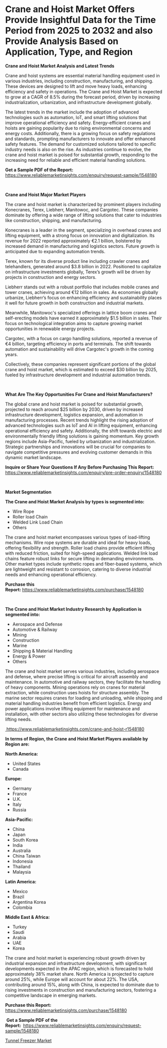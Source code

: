 <p><h1>Crane and Hoist Market Offers Provide Insightful Data for the Time Period from 2025 to 2032 and also Provide Analysis Based on Application, Type, and Region</h1></p><p><strong>Crane and Hoist Market Analysis and Latest Trends</strong></p>
<p><p>Crane and hoist systems are essential material handling equipment used in various industries, including construction, manufacturing, and shipping. These devices are designed to lift and move heavy loads, enhancing efficiency and safety in operations. The Crane and Hoist Market is expected to grow at a CAGR of 8.5% during the forecast period, driven by increasing industrialization, urbanization, and infrastructure development globally. </p><p>The latest trends in the market include the adoption of advanced technologies such as automation, IoT, and smart lifting solutions that improve operational efficiency and safety. Energy-efficient cranes and hoists are gaining popularity due to rising environmental concerns and energy costs. Additionally, there is a growing focus on safety regulations and standards, prompting manufacturers to innovate and offer enhanced safety features. The demand for customized solutions tailored to specific industry needs is also on the rise. As industries continue to evolve, the crane and hoist market is poised for substantial growth, responding to the increasing need for reliable and efficient material handling solutions.</p></p>
<p><strong>Get a Sample PDF of the Report:&nbsp;</strong> <a href="https://www.reliablemarketinsights.com/enquiry/request-sample/1548180?utm_campaign=2607&utm_medium=2&utm_source=Github&utm_content=ia&utm_term=20022025&utm_id=crane-and-hoist">https://www.reliablemarketinsights.com/enquiry/request-sample/1548180</a></p>
<p>&nbsp;</p>
<p><strong>Crane and Hoist Major Market Players</strong></p>
<p><p>The crane and hoist market is characterized by prominent players including Konecranes, Terex, Liebherr, Manitowoc, and Cargotec. These companies dominate by offering a wide range of lifting solutions that cater to industries like construction, shipping, and manufacturing.</p><p>Konecranes is a leader in the segment, specializing in overhead cranes and lifting equipment, with a strong focus on innovation and digitalization. Its revenue for 2022 reported approximately €2.1 billion, bolstered by increased demand in manufacturing and logistics sectors. Future growth is anticipated due to expanding automation trends.</p><p>Terex, known for its diverse product line including crawler cranes and telehandlers, generated around $3.8 billion in 2022. Positioned to capitalize on infrastructure investments globally, Terex’s growth will be driven by projects in construction and energy sectors.</p><p>Liebherr stands out with a robust portfolio that includes mobile cranes and tower cranes, achieving around €12 billion in sales. As economies globally urbanize, Liebherr’s focus on enhancing efficiency and sustainability places it well for future growth in both construction and industrial markets.</p><p>Meanwhile, Manitowoc's specialized offerings in lattice boom cranes and self-erecting models have earned it approximately $1.5 billion in sales. Their focus on technological integration aims to capture growing market opportunities in renewable energy projects.</p><p>Cargotec, with a focus on cargo handling solutions, reported a revenue of €4 billion, targeting efficiency in ports and terminals. The shift towards automation and sustainability will drive Cargotec's growth in the coming years.</p><p>Collectively, these companies represent significant portions of the global crane and hoist market, which is estimated to exceed $30 billion by 2025, fueled by infrastructure development and industrial automation trends.</p></p>
<p>&nbsp;</p>
<p><strong>What Are The Key Opportunities For Crane and Hoist Manufacturers?</strong></p>
<p><p>The global crane and hoist market is poised for substantial growth, projected to reach around $25 billion by 2030, driven by increased infrastructure development, logistics expansion, and automation in manufacturing processes. Recent trends highlight the rising adoption of advanced technologies such as IoT and AI in lifting equipment, enhancing operational efficiency and safety. Additionally, the shift towards electric and environmentally friendly lifting solutions is gaining momentum. Key growth regions include Asia-Pacific, fueled by urbanization and industrialization. Strategic partnerships and innovations will be crucial for companies to navigate competitive pressures and evolving customer demands in this dynamic market landscape.</p></p>
<p><strong>Inquire or Share Your Questions If Any Before Purchasing This Report:</strong> <a href="https://www.reliablemarketinsights.com/enquiry/pre-order-enquiry/1548180?utm_campaign=2607&utm_medium=2&utm_source=Github&utm_content=ia&utm_term=20022025&utm_id=crane-and-hoist">https://www.reliablemarketinsights.com/enquiry/pre-order-enquiry/1548180</a></p>
<p>&nbsp;</p>
<p><strong>Market Segmentation</strong></p>
<p><strong>The Crane and Hoist Market Analysis by types is segmented into:</strong></p>
<p><ul><li>Wire Rope</li><li>Roller load Chain</li><li>Welded Link Load Chain</li><li>Others</li></ul></p>
<p><p>The crane and hoist market encompasses various types of load-lifting mechanisms. Wire rope systems are durable and ideal for heavy loads, offering flexibility and strength. Roller load chains provide efficient lifting with reduced friction, suited for high-speed applications. Welded link load chains feature robust links for secure lifting in demanding environments. Other market types include synthetic ropes and fiber-based systems, which are lightweight and resistant to corrosion, catering to diverse industrial needs and enhancing operational efficiency.</p></p>
<p><strong>Purchase this Report:&nbsp;</strong><a href="https://www.reliablemarketinsights.com/purchase/1548180?utm_campaign=2607&utm_medium=2&utm_source=Github&utm_content=ia&utm_term=20022025&utm_id=crane-and-hoist">https://www.reliablemarketinsights.com/purchase/1548180</a></p>
<p>&nbsp;</p>
<p><strong>The Crane and Hoist Market Industry Research by Application is segmented into:</strong></p>
<p><ul><li>Aerospace and Defense</li><li>Automotive & Railway</li><li>Mining</li><li>Construction</li><li>Marine</li><li>Shipping & Material Handling</li><li>Energy & Power</li><li>Others</li></ul></p>
<p><p>The crane and hoist market serves various industries, including aerospace and defense, where precise lifting is critical for aircraft assembly and maintenance. In automotive and railway sectors, they facilitate the handling of heavy components. Mining operations rely on cranes for material extraction, while construction uses hoists for structure assembly. The marine sector requires cranes for loading and unloading, while shipping and material handling industries benefit from efficient logistics. Energy and power applications involve lifting equipment for maintenance and installation, with other sectors also utilizing these technologies for diverse lifting needs.</p></p>
<p><a href="https://www.reliablemarketinsights.com/crane-and-hoist-r1548180?utm_campaign=2607&utm_medium=2&utm_source=Github&utm_content=ia&utm_term=20022025&utm_id=crane-and-hoist">&nbsp;https://www.reliablemarketinsights.com/crane-and-hoist-r1548180</a></p>
<p><strong>In terms of Region, the Crane and Hoist Market Players available by Region are:</strong></p>
<p>
    <p> <strong> North America: </strong>
        <ul>
            <li>United States</li>
            <li>Canada</li>
        </ul>
        </p> 
    <p> <strong> Europe: </strong>
        <ul>
            <li>Germany</li>
            <li>France</li>
            <li>U.K.</li>
            <li>Italy</li>
            <li>Russia</li>
        </ul>
        </p> 
    <p> <strong> Asia-Pacific: </strong>
        <ul>
            <li>China</li>
            <li>Japan</li>
            <li>South Korea</li>
            <li>India</li>
            <li>Australia</li>
            <li>China Taiwan</li>
            <li>Indonesia</li>
            <li>Thailand</li>
            <li>Malaysia</li>
        </ul>
        </p> 
    <p> <strong> Latin America: </strong>
        <ul>
            <li>Mexico</li>
            <li>Brazil</li>
            <li>Argentina Korea</li>
            <li>Colombia</li>
        </ul>
        </p> 
    <p> <strong> Middle East & Africa: </strong>
        <ul>
            <li>Turkey</li>
            <li>Saudi</li>
            <li>Arabia</li>
            <li>UAE</li>
            <li>Korea</li>
        </ul>
    </p>
    </p>
<p><p>The crane and hoist market is experiencing robust growth driven by industrial expansion and infrastructure development, with significant developments expected in the APAC region, which is forecasted to hold approximately 38% market share. North America is projected to capture around 25%, while Europe will account for about 22%. The USA, contributing around 15%, along with China, is expected to dominate due to rising investments in construction and manufacturing sectors, fostering a competitive landscape in emerging markets.</p></p>
<p><strong>Purchase this Report: </strong><a href="https://www.reliablemarketinsights.com/purchase/1548180?utm_campaign=2607&utm_medium=2&utm_source=Github&utm_content=ia&utm_term=20022025&utm_id=crane-and-hoist">https://www.reliablemarketinsights.com/purchase/1548180</a></p>
<p>&nbsp;<strong>Get a Sample PDF of the Report:&nbsp;&nbsp;</strong><a href="https://www.reliablemarketinsights.com/enquiry/request-sample/1548180?utm_campaign=2607&utm_medium=2&utm_source=Github&utm_content=ia&utm_term=20022025&utm_id=crane-and-hoist">https://www.reliablemarketinsights.com/enquiry/request-sample/1548180</a></p>
<p><strong></strong></p>
<p><p><a href="https://github.com/waverlyam689/Market-Research-Report-List-1/blob/main/tunnel-freezer-market.md?utm_campaign=2607&utm_medium=2&utm_source=Github&utm_content=ia&utm_term=20022025&utm_id=crane-and-hoist">Tunnel Freezer Market</a></p></p>